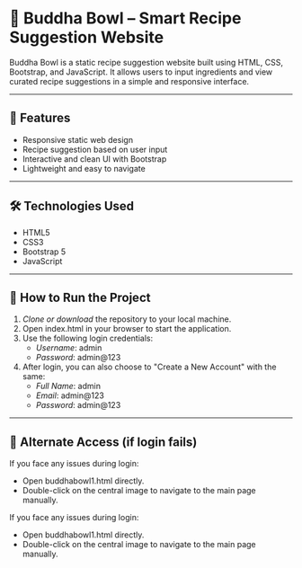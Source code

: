 # 🥗 Buddha Bowl – Smart Recipe Suggestion Website

Buddha Bowl is a static recipe suggestion website built using HTML, CSS, Bootstrap, and JavaScript. It allows users to input ingredients and view curated recipe suggestions in a simple and responsive interface.

---

## 📌 Features

- Responsive static web design  
- Recipe suggestion based on user input  
- Interactive and clean UI with Bootstrap  
- Lightweight and easy to navigate

---

## 🛠 Technologies Used

- HTML5  
- CSS3  
- Bootstrap 5  
- JavaScript  

---

## 🚀 How to Run the Project

1. *Clone or download* the repository to your local machine.
2. Open index.html in your browser to start the application.
3. Use the following login credentials:
   - *Username*: admin
   - *Password*: admin@123
4. After login, you can also choose to "Create a New Account" with the same:
   - *Full Name*: admin
   - *Email*: admin@123
   - *Password*: admin@123

---

## 🧭 Alternate Access (if login fails)
If you face any issues during login:
- Open buddhabowl1.html directly.
- Double-click on the central image to navigate to the main page manually.

If you face any issues during login:
- Open buddhabowl1.html directly.
- Double-click on the central image to navigate to the main page manually.
